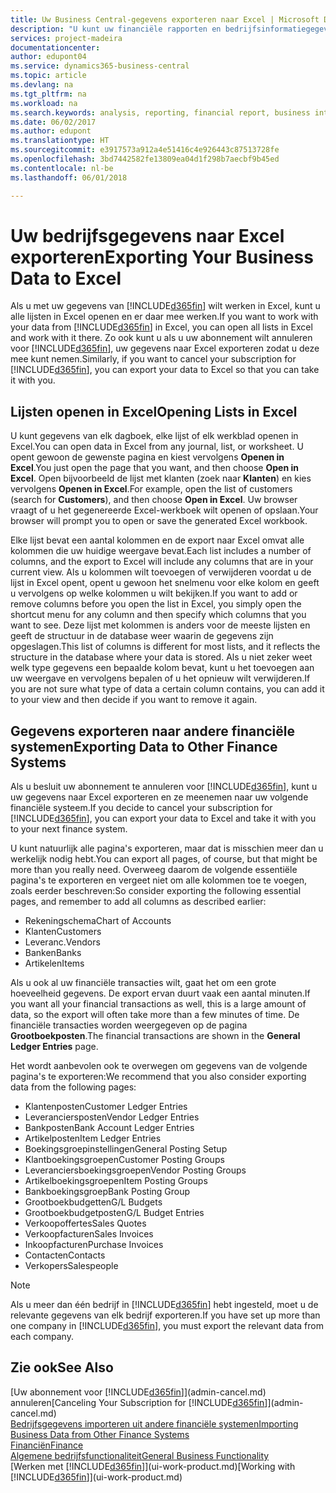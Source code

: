 ```yaml
---
title: Uw Business Central-gegevens exporteren naar Excel | Microsoft Docs
description: "U kunt uw financiële rapporten en bedrijfsinformatiegegevens uit Business Central exporteren naar Excel of uw gegevens in Excel openen."
services: project-madeira
documentationcenter: 
author: edupont04
ms.service: dynamics365-business-central
ms.topic: article
ms.devlang: na
ms.tgt_pltfrm: na
ms.workload: na
ms.search.keywords: analysis, reporting, financial report, business intelligence, BI, Excel
ms.date: 06/02/2017
ms.author: edupont
ms.translationtype: HT
ms.sourcegitcommit: e3917573a912a4e51416c4e926443c87513728fe
ms.openlocfilehash: 3bd7442582fe13809ea04d1f298b7aecbf9b45ed
ms.contentlocale: nl-be
ms.lasthandoff: 06/01/2018

---
```

# <a name="exporting-your-business-data-to-excel"></a><span data-ttu-id="99066-103">Uw bedrijfsgegevens naar Excel exporteren</span><span class="sxs-lookup"><span data-stu-id="99066-103">Exporting Your Business Data to Excel</span></span>
<span data-ttu-id="99066-104">Als u met uw gegevens van [!INCLUDE[d365fin](includes/d365fin_md.md)] wilt werken in Excel, kunt u alle lijsten in Excel openen en er daar mee werken.</span><span class="sxs-lookup"><span data-stu-id="99066-104">If you want to work with your data from [!INCLUDE[d365fin](includes/d365fin_md.md)] in Excel, you can open all lists in Excel and work with it there.</span></span> <span data-ttu-id="99066-105">Zo ook kunt u als u uw abonnement wilt annuleren voor [!INCLUDE[d365fin](includes/d365fin_md.md)], uw gegevens naar Excel exporteren zodat u deze mee kunt nemen.</span><span class="sxs-lookup"><span data-stu-id="99066-105">Similarly, if you want to cancel your subscription for [!INCLUDE[d365fin](includes/d365fin_md.md)], you can export your data to Excel so that you can take it with you.</span></span>

## <a name="opening-lists-in-excel"></a><span data-ttu-id="99066-106">Lijsten openen in Excel</span><span class="sxs-lookup"><span data-stu-id="99066-106">Opening Lists in Excel</span></span>
<span data-ttu-id="99066-107">U kunt gegevens van elk dagboek, elke lijst of elk werkblad openen in Excel.</span><span class="sxs-lookup"><span data-stu-id="99066-107">You can open data in Excel from any journal, list, or worksheet.</span></span> <span data-ttu-id="99066-108">U opent gewoon de gewenste pagina en kiest vervolgens **Openen in Excel**.</span><span class="sxs-lookup"><span data-stu-id="99066-108">You just open the page that you want, and then choose **Open in Excel**.</span></span> <span data-ttu-id="99066-109">Open bijvoorbeeld de lijst met klanten (zoek naar **Klanten**) en kies vervolgens **Openen in Excel**.</span><span class="sxs-lookup"><span data-stu-id="99066-109">For example, open the list of customers (search for **Customers**), and then choose **Open in Excel**.</span></span> <span data-ttu-id="99066-110">Uw browser vraagt of u het gegenereerde Excel-werkboek wilt openen of opslaan.</span><span class="sxs-lookup"><span data-stu-id="99066-110">Your browser will prompt you to open or save the generated Excel workbook.</span></span>  

<span data-ttu-id="99066-111">Elke lijst bevat een aantal kolommen en de export naar Excel omvat alle kolommen die uw huidige weergave bevat.</span><span class="sxs-lookup"><span data-stu-id="99066-111">Each list includes a number of columns, and the export to Excel will include any columns that are in your current view.</span></span> <span data-ttu-id="99066-112">Als u kolommen wilt toevoegen of verwijderen voordat u de lijst in Excel opent, opent u gewoon het snelmenu voor elke kolom en geeft u vervolgens op welke kolommen u wilt bekijken.</span><span class="sxs-lookup"><span data-stu-id="99066-112">If you want to add or remove columns before you open the list in Excel, you simply open the shortcut menu for any column and then specify which columns that you want to see.</span></span> <span data-ttu-id="99066-113">Deze lijst met kolommen is anders voor de meeste lijsten en geeft de structuur in de database weer waarin de gegevens zijn opgeslagen.</span><span class="sxs-lookup"><span data-stu-id="99066-113">This list of columns is different for most lists, and it reflects the structure in the database where your data is stored.</span></span> <span data-ttu-id="99066-114">Als u niet zeker weet welk type gegevens een bepaalde kolom bevat, kunt u het toevoegen aan uw weergave en vervolgens bepalen of u het opnieuw wilt verwijderen.</span><span class="sxs-lookup"><span data-stu-id="99066-114">If you are not sure what type of data a certain column contains, you can add it to your view and then decide if you want to remove it again.</span></span>  

## <a name="exporting-data-to-other-finance-systems"></a><span data-ttu-id="99066-115">Gegevens exporteren naar andere financiële systemen</span><span class="sxs-lookup"><span data-stu-id="99066-115">Exporting Data to Other Finance Systems</span></span>
<span data-ttu-id="99066-116">Als u besluit uw abonnement te annuleren voor [!INCLUDE[d365fin](includes/d365fin_md.md)], kunt u uw gegevens naar Excel exporteren en ze meenemen naar uw volgende financiële systeem.</span><span class="sxs-lookup"><span data-stu-id="99066-116">If you decide to cancel your subscription for [!INCLUDE[d365fin](includes/d365fin_md.md)], you can export your data to Excel and take it with you to your next finance system.</span></span>  

<span data-ttu-id="99066-117">U kunt natuurlijk alle pagina's exporteren, maar dat is misschien meer dan u werkelijk nodig hebt.</span><span class="sxs-lookup"><span data-stu-id="99066-117">You can export all pages, of course, but that might be more than you really need.</span></span> <span data-ttu-id="99066-118">Overweeg daarom de volgende essentiële pagina's te exporteren en vergeet niet om alle kolommen toe te voegen, zoals eerder beschreven:</span><span class="sxs-lookup"><span data-stu-id="99066-118">So consider exporting the following essential pages, and remember to add all columns as described earlier:</span></span>  

* <span data-ttu-id="99066-119">Rekeningschema</span><span class="sxs-lookup"><span data-stu-id="99066-119">Chart of Accounts</span></span>  
* <span data-ttu-id="99066-120">Klanten</span><span class="sxs-lookup"><span data-stu-id="99066-120">Customers</span></span>  
* <span data-ttu-id="99066-121">Leveranc.</span><span class="sxs-lookup"><span data-stu-id="99066-121">Vendors</span></span>  
* <span data-ttu-id="99066-122">Banken</span><span class="sxs-lookup"><span data-stu-id="99066-122">Banks</span></span>  
* <span data-ttu-id="99066-123">Artikelen</span><span class="sxs-lookup"><span data-stu-id="99066-123">Items</span></span>  

<span data-ttu-id="99066-124">Als u ook al uw financiële transacties wilt, gaat het om een grote hoeveelheid gegevens. De export ervan duurt vaak een aantal minuten.</span><span class="sxs-lookup"><span data-stu-id="99066-124">If you want all your financial transactions as well, this is a large amount of data, so the export will often take more than a few minutes of time.</span></span> <span data-ttu-id="99066-125">De financiële transacties worden weergegeven op de pagina **Grootboekposten**.</span><span class="sxs-lookup"><span data-stu-id="99066-125">The financial transactions are shown in the **General Ledger Entries** page.</span></span>  

<span data-ttu-id="99066-126">Het wordt aanbevolen ook te overwegen om gegevens van de volgende pagina's te exporteren:</span><span class="sxs-lookup"><span data-stu-id="99066-126">We recommend that you also consider exporting data from the following pages:</span></span>  

* <span data-ttu-id="99066-127">Klantenposten</span><span class="sxs-lookup"><span data-stu-id="99066-127">Customer Ledger Entries</span></span>  
* <span data-ttu-id="99066-128">Leveranciersposten</span><span class="sxs-lookup"><span data-stu-id="99066-128">Vendor Ledger Entries</span></span>  
* <span data-ttu-id="99066-129">Bankposten</span><span class="sxs-lookup"><span data-stu-id="99066-129">Bank Account Ledger Entries</span></span>  
* <span data-ttu-id="99066-130">Artikelposten</span><span class="sxs-lookup"><span data-stu-id="99066-130">Item Ledger Entries</span></span>  
* <span data-ttu-id="99066-131">Boekingsgroepinstellingen</span><span class="sxs-lookup"><span data-stu-id="99066-131">General Posting Setup</span></span>  
* <span data-ttu-id="99066-132">Klantboekingsgroepen</span><span class="sxs-lookup"><span data-stu-id="99066-132">Customer Posting Groups</span></span>  
* <span data-ttu-id="99066-133">Leveranciersboekingsgroepen</span><span class="sxs-lookup"><span data-stu-id="99066-133">Vendor Posting Groups</span></span>  
* <span data-ttu-id="99066-134">Artikelboekingsgroepen</span><span class="sxs-lookup"><span data-stu-id="99066-134">Item Posting Groups</span></span>  
* <span data-ttu-id="99066-135">Bankboekingsgroep</span><span class="sxs-lookup"><span data-stu-id="99066-135">Bank Posting Group</span></span>  
* <span data-ttu-id="99066-136">Grootboekbudgetten</span><span class="sxs-lookup"><span data-stu-id="99066-136">G/L Budgets</span></span>  
* <span data-ttu-id="99066-137">Grootboekbudgetposten</span><span class="sxs-lookup"><span data-stu-id="99066-137">G/L Budget Entries</span></span>  
* <span data-ttu-id="99066-138">Verkoopoffertes</span><span class="sxs-lookup"><span data-stu-id="99066-138">Sales Quotes</span></span>  
* <span data-ttu-id="99066-139">Verkoopfacturen</span><span class="sxs-lookup"><span data-stu-id="99066-139">Sales Invoices</span></span>  
* <span data-ttu-id="99066-140">Inkoopfacturen</span><span class="sxs-lookup"><span data-stu-id="99066-140">Purchase Invoices</span></span>  
* <span data-ttu-id="99066-141">Contacten</span><span class="sxs-lookup"><span data-stu-id="99066-141">Contacts</span></span>  
* <span data-ttu-id="99066-142">Verkopers</span><span class="sxs-lookup"><span data-stu-id="99066-142">Salespeople</span></span>  

> [!NOTE]  
>   <span data-ttu-id="99066-143">Als u meer dan één bedrijf in [!INCLUDE[d365fin](includes/d365fin_md.md)] hebt ingesteld, moet u de relevante gegevens van elk bedrijf exporteren.</span><span class="sxs-lookup"><span data-stu-id="99066-143">If you have set up more than one company in [!INCLUDE[d365fin](includes/d365fin_md.md)], you must export the relevant data from each company.</span></span>

## <a name="see-also"></a><span data-ttu-id="99066-144">Zie ook</span><span class="sxs-lookup"><span data-stu-id="99066-144">See Also</span></span>
<span data-ttu-id="99066-145">[Uw abonnement voor [!INCLUDE[d365fin](includes/d365fin_md.md)]](admin-cancel.md) annuleren</span><span class="sxs-lookup"><span data-stu-id="99066-145">[Canceling Your Subscription for [!INCLUDE[d365fin](includes/d365fin_md.md)]](admin-cancel.md)</span></span>  
[<span data-ttu-id="99066-146">Bedrijfsgegevens importeren uit andere financiële systemen</span><span class="sxs-lookup"><span data-stu-id="99066-146">Importing Business Data from Other Finance Systems</span></span>](across-import-data-configuration-packages.md)  
[<span data-ttu-id="99066-147">Financiën</span><span class="sxs-lookup"><span data-stu-id="99066-147">Finance</span></span>](finance.md)  
[<span data-ttu-id="99066-148">Algemene bedrijfsfunctionaliteit</span><span class="sxs-lookup"><span data-stu-id="99066-148">General Business Functionality</span></span>](ui-across-business-areas.md)  
<span data-ttu-id="99066-149">[Werken met [!INCLUDE[d365fin](includes/d365fin_md.md)]](ui-work-product.md)</span><span class="sxs-lookup"><span data-stu-id="99066-149">[Working with [!INCLUDE[d365fin](includes/d365fin_md.md)]](ui-work-product.md)</span></span>  


